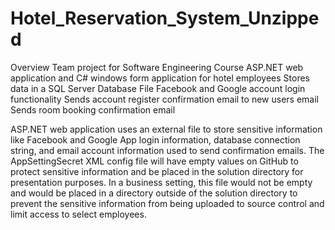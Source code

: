 # Hotel_Reservation_System_Unzipped

Overview
	Team project for Software Engineering Course
	ASP.NET web application and C# windows form application for hotel employees
	Stores data in a SQL Server Database File
	Facebook and Google account login functionality
	Sends account register confirmation email to new users email
	Sends room booking confirmation email
	
ASP.NET web application uses an external file to store sensitive information like Facebook and Google App login information,
database connection string, and email account information used to send confirmation emails. The AppSettingSecret XML config file
will have empty values on GitHub to protect sensitive information and be placed in the solution directory for presentation purposes.
In a business setting, this file would not be empty and would be placed in a directory outside of the solution directory to prevent
the sensitive information from being uploaded to source control and limit access to select employees.

	
	
